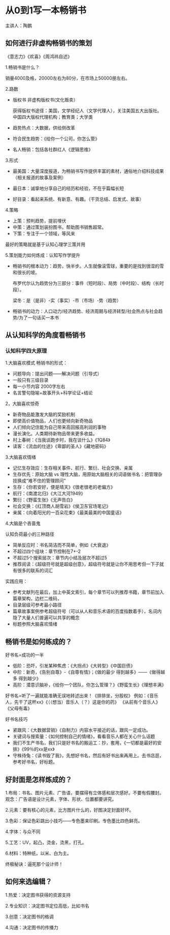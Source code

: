 # 从0到1写一本畅销书

主讲人：陶鹏

## 如何进行非虚构畅销书的策划
《意志力》《欢喜》《周鸿祎自述》

1.畅销书是什么？

销量4000及格，20000左右为80分，在市场上50000册左右。

2.路数

- 版权书 非虚构版权书(文化贩卖）
  
  获得版权书途径：美国，文学经纪人（文学代理人），关注美国五大出版社。中国四大版权代理机构；教育类；大学类
  
- 趋势热点：大数据，供给侧改革
- 符合民生趋势：《给你一个公司，你怎么管》
- 名人畅销：包括各社群红人《逻辑思维》

3.形式

- 最美国：大量深度报道，为畅销书写作提供丰富的素材，通俗地介绍科技成果（相关报道的故事及案例）

- 最日本：诚挚地分享自己的经历和经验，不在乎篇幅长短

- 好目录：看起来系统、有新意、有趣。（干货总结、启发式、故事）

4.策略

- 上策：预判趋势，提前埋伏
- 中策：通过策划装扮图书，帮助图书销售超常。
- 下策：专注于一个领域，等风来

最好的策略就是基于认知心理学三策并用

5.策划能力如何炼成：认知写作学提升

- 畅销书的根本动力：趋势，快半步。人生就像滚雪球，重要的是找到很湿的雪和很长的坡。

  布罗代尔认为趋势分为三部分：事件（短时段）、局势（中时段）、结构（长时段）。

  梁冬：是（是非）-实（事实）-市（市场）-势（趋势）
  
- 畅销书的动力：人口动力/经济趋势、经济周期与经济转型/社会热点与社会趋势/为了一句话买一本书

## 从认知科学的角度看畅销书
### 认知科学四大原理
1.大脑喜欢模式
畅销书的形式：

- 问题导向：提出问题——解决问题（引导式）
- 一般只有三级目录
- 每一小节内容 2000字左右
- 名言警句隐喻+故事开头+科学论证+结论

2，大脑喜欢惊奇

- 新奇物品能激发大脑的奖励机制
- 即使高价值物品，人们也更倾向新奇物品
- 人们倾向记住能为自己带来高回报高利润的事物
- 漫长演化。人类期待新物品带来更多收益。
- 村上春树：《当我谈跑步时，我在谈什么》《1Q84》
- 读客：《流血的仕途》《卑鄙的圣人》《藏地密码》

3.大脑喜欢情绪

- 记忆生存效应：生存相关事件、航行、繁衍、社会交换、亲属
- 生存优先：原始大脑 vs 理性大脑，用原始大脑相关的词语做书名：把管理杂技换成“难不住的管理顾问”
- 生存：《你若安好，便是晴天》《很老很老的老偏方》
- 航行：《南渡北归》《大江大河1949》
- 繁衍：《野蛮生张》《无声告白》
- 社会交换：《红顶商人胡雪岩》《侯卫东官场笔记》
- 亲属：《向着阳光的一百朵花束》《最美最美的中国童话》

4.大脑是个吝啬鬼

认知负荷最小的三种路径

- 简单反应时：书名简洁而不简单，例如《大衰退》
- 不超过四个组块：章节控制在7+-2
- 不超过5个搜索层次：章节内小结及层次不超过5
- 推荐阅读：《超级符号就是超级创意》，超级符号就是让你不用思考但一下子就有很多的联系的词汇

实践应用：

- 参考文献列在最后，加上中英文索引，每个章节可以列推荐书籍，章节前加入篇章架构，边栏二维码，
- 目录层级可参考最小路径
- 篇章故事案例参考超级符号（可以从人和音乐术语的百度指数着手），名词内隐了大量人们普遍可以共享的概念
- 标题参照大脑喜欢情绪

## 畅销书是如何练成的？

好书名=成功的一半

- 低阶：恐吓，引发某种焦虑：《大拐点》《大转型》《中国巨债》
- 中阶：新奇，《告别自尊》-《自尊有情》；《做的最少 得到越多》——《做得越多 得到越少》
- 高阶：潜意识脑补，《给你一个团队，你怎么管理？》《野蛮生长》《理想丰满》

好书名=听了一遍就能准确无误地转述出来！《排排坐，分股权》
例如：《音乐人，先干了这杯xx》《（（想当）音乐人（？）这是你的药》  《从前有个音乐人》  《父母有毒》

好书名技巧

- 紧跟风：《大数据营销》《自制力》内容水平接近的话，跟风一定成功。
- 关键词与搜索量：《如何控制自己的情绪》，看看音乐人都在关心什么话题
- 我们不生产书名，我们只是好书名的搬运工：抄，套用，《一切都是最好的安排》《99％的xx是xx》
- 守株待兔：《读书毁了我》，先想好书名，然后有好书出来再用上。去书店逛，参考好书名，好标题。

## 好封面是怎样炼成的？

1.布局：书名、图片元素、广告语，要摆得有立体感和层次感好。不要有假腰封。观念：广告语是设计元素，字体、形状、位置都要讲究。

2.元素：要有核心的元素，比方图片什么的，好图决定封面好坏。

3.色彩：保证色彩跳出小技巧——专色墨来印刷。专色墨比四色鲜亮。

4.字体：与众不同

5.工艺：UV，起凸，烫金，烫黑，打孔。

6.材料：特种纸，以米、白为主。

终极秘诀：逼死那个设计师！

## 如何来选编辑？
1.热爱：决定图书获得的资源支持

2.专业知识：决定图书定位高低，比如书名

3.创意：决定图书的格调

4.沟通：决定图书的传播力







 
